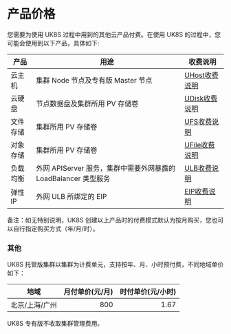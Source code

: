 # 产品价格

<!--
## UK8S 集群管理费用

UK8S 托管版集群以集群为计费单元，支持按年、月、小时预付费，不同地域单价如下：

| 地域       | 月付单价(元/月) | 时付单价(元/小时) |
| -------- | --------: | ---------: |
| 北京/上海/广州 |       800 |       1.67 |

UK8S 专有版不收取集群管理费用。

## 其他

您需要为使用 UK8S 过程中用到的其他云产品付费。在使用 UK8S 的过程中，您可能会使用到以下产品，具体如下:

| 产品   | 用途                                           | 收费说明                              |
| ---- | -------------------------------------------- | --------------------------------- |
| 云主机  | 集群 Node 节点及专有版 Master 节点                     | [UHost收费说明](uhost/price)          |
| 云硬盘  | 节点数据盘及集群所用 PV 存储卷                            | [UDisk收费说明](udisk/price)          |
| 文件存储 | 集群所用 PV 存储卷                                  | [UFS收费说明](ufs/price)              |
| 对象存储 | 集群所用 PV 存储卷                                  | [UFile收费说明](ufile/bill/new)       |
| 负载均衡 | 外网 APIServer 服务，集群中需要外网暴露的 LoadBalancer 类型服务 | [ULB收费说明](ulb/fast/price)         |
| 弹性IP | 外网 ULB 所绑定的 EIP                              | [EIP收费说明](unet/eip_price/traffic) |

备注：如无特别说明，UK8S 创建以上产品时的付费模式默认为按月购买，您也可以自行指定购买方式（年/月/时）。

-->

您需要为使用 UK8S 过程中用到的其他云产品付费。在使用 UK8S 的过程中，您可能会使用到以下产品，具体如下:

| 产品   | 用途                                           | 收费说明                              |
| ---- | -------------------------------------------- | --------------------------------- |
| 云主机  | 集群 Node 节点及专有版 Master 节点                     | [UHost收费说明](uhost/price)          |
| 云硬盘  | 节点数据盘及集群所用 PV 存储卷                            | [UDisk收费说明](udisk/price)          |
| 文件存储 | 集群所用 PV 存储卷                                  | [UFS收费说明](ufs/price)              |
| 对象存储 | 集群所用 PV 存储卷                                  | [UFile收费说明](ufile/bill/new)       |
| 负载均衡 | 外网 APIServer 服务，集群中需要外网暴露的 LoadBalancer 类型服务 | [ULB收费说明](ulb/fast/price)         |
| 弹性IP | 外网 ULB 所绑定的 EIP                              | [EIP收费说明](unet/eip_price/traffic) |

备注：如无特别说明，UK8S 创建以上产品时的付费模式默认为按月购买，您也可以自行指定购买方式（年/月/时）。


### 其他
UK8S 托管版集群以集群为计费单元，支持按年、月、小时预付费，不同地域单价如下：

| 地域       | 月付单价(元/月) | 时付单价(元/小时) |
| -------- | --------: | ---------: |
| 北京/上海/广州 |       800 |       1.67 |

UK8S 专有版不收取集群管理费用。
